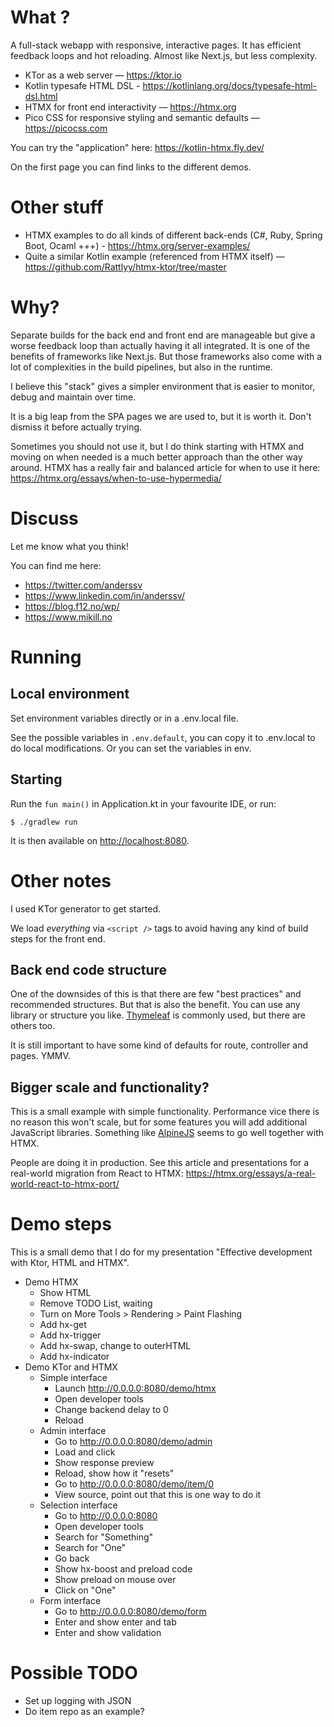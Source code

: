# What ?

A full-stack webapp with responsive, interactive pages.
It has efficient feedback loops and hot reloading.
Almost like Next.js, but less complexity.

- KTor as a web server — https://ktor.io
- Kotlin typesafe HTML DSL - https://kotlinlang.org/docs/typesafe-html-dsl.html
- HTMX for front end interactivity — https://htmx.org
- Pico CSS for responsive styling and semantic defaults — https://picocss.com

You can try the "application" here: https://kotlin-htmx.fly.dev/

On the first page you can find links to the different demos.

# Other stuff

- HTMX examples to do all kinds of different back-ends (C#, Ruby, Spring Boot, Ocaml +++) - https://htmx.org/server-examples/
- Quite a similar Kotlin example (referenced from HTMX itself) — https://github.com/Rattlyy/htmx-ktor/tree/master

# Why?

Separate builds for the back end and front end are manageable
but give a worse feedback loop than actually having it all integrated.
It is one of the benefits of frameworks like Next.js.
But those frameworks also come with a lot of complexities in the build pipelines, but also in the runtime.

I believe this "stack" gives a simpler environment that is easier to monitor, debug and maintain over time.

It is a big leap from the SPA pages we are used to, but it is worth it. Don't dismiss it before actually trying.

Sometimes you should not use it, but I do think starting with HTMX and moving on when needed is a much better approach than the other way around. HTMX has a really fair and balanced article for when to use it here: https://htmx.org/essays/when-to-use-hypermedia/ 

# Discuss

Let me know what you think!

You can find me here:
- https://twitter.com/anderssv
- https://www.linkedin.com/in/anderssv/
- https://blog.f12.no/wp/
- https://www.mikill.no

# Running

## Local environment

Set environment variables directly or in a .env.local file.

See the possible variables in ```.env.default```, you can copy it to .env.local to do local modifications. Or you can set the variables in env.

## Starting

Run the ```fun main()``` in Application.kt in your favourite IDE, or run:

    $ ./gradlew run

It is then available on [http://localhost:8080](http://localhost:8080).

# Other notes
I used KTor generator to get started.

We load _everything_ via ```<script />``` tags to avoid having any kind of build steps for the front end.

## Back end code structure

One of the downsides of this is that there are few "best practices" and recommended structures. But that is
also the benefit. You can use any library or structure you like. [Thymeleaf](https://www.thymeleaf.org/) is commonly used, but there are others too.

It is still important to have some kind of defaults for route, controller and pages. YMMV.

## Bigger scale and functionality?

This is a small example with simple functionality.
Performance vice there is no reason this won't scale,
but for some features you will add additional JavaScript libraries.
Something like [AlpineJS](https://alpinejs.dev/) seems to go well together with HTMX.

People are doing it in production.
See this article and presentations for a real-world migration from React to HTMX:
https://htmx.org/essays/a-real-world-react-to-htmx-port/

# Demo steps
This is a small demo that I do for my presentation "Effective development with Ktor, HTML and HTMX".

- Demo HTMX
  - Show HTML
  - Remove TODO List, waiting
  - Turn on More Tools > Rendering > Paint Flashing
  - Add hx-get
  - Add hx-trigger
  - Add hx-swap, change to outerHTML
  - Add hx-indicator
- Demo KTor and HTMX
  - Simple interface
      - Launch http://0.0.0.0:8080/demo/htmx
      - Open developer tools
      - Change backend delay to 0
      - Reload
  - Admin interface
      - Go to http://0.0.0.0:8080/demo/admin
      - Load and click
      - Show response preview
      - Reload, show how it "resets"
      - Go to http://0.0.0.0:8080/demo/item/0
      - View source, point out that this is one way to do it
  - Selection interface
      - Go to http://0.0.0.0:8080
      - Open developer tools
      - Search for "Something"
      - Search for "One"
      - Go back
      - Show hx-boost and preload code
      - Show preload on mouse over
      - Click on "One"
  - Form interface
    - Go to http://0.0.0.0:8080/demo/form
    - Enter and show enter and tab
    - Enter and show validation

# Possible TODO
- Set up logging with JSON
- Do item repo as an example?